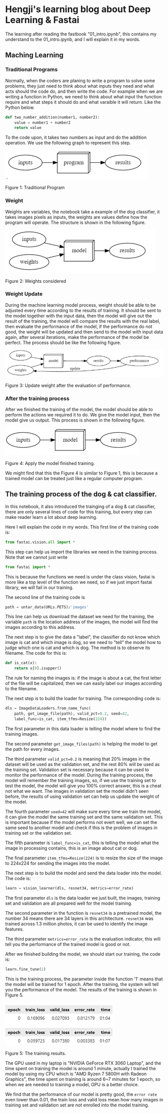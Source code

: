 # Hengji's learning blog about Deep Learning & Fastai

The learning after reading the fastbook "01_intro.ipynb", this contains my understand to the 01_intro.ipynb, and I will explain it in my words.

## Maching Learning

### Traditional Programs

Normally, when the coders are planing to write a program to solve some problems, they just need to think about what inputs they need and what acts should the code do, and then write the code. For example when we are writing a function in Python, we need to think about what input the function require and what steps it should do and what varaible it will return. Like the Python below.

```python
def two_number_addition(number1, number2):
    value = number1 + number2
    return value
```
To the code upon, it takes two numbers as input and do the addition operation. We use the following graph to represent this step.

![Program](image1.png)

Figure 1: Traditional Program

### Weight

Weights are variables, the notebook take a example of the dog classifier, it takes images pixels as inputs, the weights are values define how the program will operate. The structure is shown in the following figure.

![Weight](image2.png)

Figure 2: Weights considered

### Weight Update
During the machine learning model process, weight should be able to be adjusted every time according to the results of training. It should be sent to the model together with the input data, then the model will give out the result of the training, the model will compare the results with the real label, then evaluate the performance of the model, if the performance do not good, the weight will be updated and then send to the model with input data again, after several iterations, make the performance of the model be perfect. The process should be like the following figure.

![Weight-update](image3.png)

Figure 3: Update weight after the evaluation of performance.

### After the training process

After we finished the training of the model, the model should be able to perform the actions we required it to do. We give the model input, then the model give us output. This process is shown in the following figure.

![After-trainging](image4.png)

Figure 4: Apply the model finished training.

We might find that this the Figure 4 is similar to Figure 1, this is because a trained model can be treated just like a regular computer program.


## The training process of the dog & cat classifier.

In this notebook, it also introduced the trainging of a dog & cat classifier, there are only several lines of code for this training, but every step can make reader learn a lot about deep learning.

Here I will explain the code in my words. This first line of the training code is:

```python
from fastai.vision.all import *
```

This step can help us import the libraries we need in the training process. Note that we cannot just write 

```python
from fastai import *
```

This is because the functions we need is under the class vision, fastai is more like a top level of the function we need, so if we just import fastai library, we will fail in our training.

The second line of the training code is 

```python
path = untar_data(URLs.PETS)/'images'
```
This line can help us download the dataset we need for the training, the variable `path` is the location address of the images, the model will find the images according to this address.

The next step is to give the data a "label", the classifier do not know which image is cat and which image is dog, so we need to "tell" the model how to judge which one is cat and which is dog. The method is to observe its filename. The code for this is:

```python
def is_cat(x):
    return x[0].isupper()
```

The rule for naming the images is: if the image is about a cat, the first letter of the file will be capitalized, then we can easily label our images according to the filename.

The next step is to build the loader for training. The corresponding code is:

```python
dls = ImageDataLoaders.from_name_func(
    path, get_image_file(path), valid_pct=0.2, seed=42,
    label_func=is_cat, item_tfms=Resize(224))
```

The first parameter in this data loader is telling the model where to find the training images.

The second parameter `get_image_files(path)` is helping the model to get the path for every images.

The third parameter `valid_pct=0.2` is meaning that 20% images in the dataset will be used as the validation set, and the rest 80% will be used as the training set. Validation set is necessary because it can be used to monitor the performance of the model. During the training process, the model will remember the training images, so, if we use the training set to test the model, the model will give you 100% correct answer, this is a cheat not what we want. The images in validation set the model didn't seen before, the results of using validation set can help us update the weight of the model.

The fourth parameter `seed=42` will make sure every time we train the model, it can give the model the same training set and the same validation set. This is important because if the model performs not evert well, we can set the same seed to another model and check if this is the problem of images in training set or the validation set.

The fifth parameter is `label_func=is_cat`, this is telling the model what the image in processing contains, this is an image about cat or dog. 

The final parameter `item_tfms=Resize(224)` is to resize the size of the image to 224x224 for sending the images into the model.

The next step is to build the model and send the data loader into the model. The code is:

```python
learn = vision_learner(dls, resnet34, metrics=error_rate)
```

The first parameter `dls` is the data loader we just built, the images, training set and validation are all prepared well for the model training.

The second parameter in the function is `resnet34` is a pretrained model, the number 34 means there are 34 layers in this architecture. `resnet34` was trained across 1.3 million photos, it can be used to identify the image features.

The third parameter `metrics=error_rate` is the evaluation indicator, this will tell you the performance of the trained model is good or not.

After we finished building the model, we should start our training, the code is:

```python
learn.fine_tune(1)
```
This is the training process, the parameter inside the function '1' means that the model will be trained for 1 epoch. After the training, the system will tell you the performance of the model. The results of the training is shown in Figure 5.

![the-training-results](image5.png)

Figure 5: The training results.

The GPU used in my laptop is "NVIDIA GeForce RTX 3060 Laptop", and the time spent on training the model is around 1 minute, actually I trained the model by using my CPU which is "AMD Ryzen 7 5800H with Radeon Graphics", the time spent on training is around 6~7 minutes for 1 epoch, so when we are needed to training a model, GPU is a better choice.

We find that the performance of our model is pretty good, the `error rate` even lower than 0.01, the train loss and valid loss mean how many images in training set and validation set are not enrolled into the model training.

























